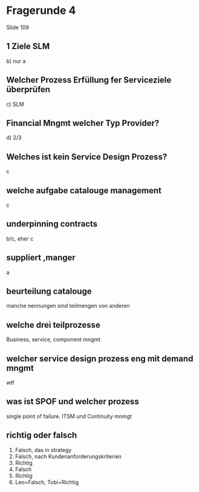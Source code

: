 # Fragerunde 4 

Slide 109 

## 1 Ziele SLM 

b) nur a

## Welcher Prozess Erfüllung fer Serviceziele überprüfen

c) SLM 

## Financial Mngmt welcher Typ Provider? 

d) 2/3 

## Welches ist kein Service Design Prozess? 

c

## welche aufgabe catalouge management 

c 

## underpinning contracts

b/c, eher c 

## suppliert ,manger 

a 


## beurteilung catalouge 

manche nennungen sind teilmengen von anderen 

## welche drei teilprozesse 

Business, service, component mngmt 

## welcher service design prozess eng mit   demand mngmt 

wtf 

## was ist SPOF und welcher prozess 

single point of failure. ITSM und Continuity mnmgt 

## richtig oder falsch 

1. Falsch, das in strategy 
2. Falsch, nach Kundenanforderungskriterien 
3. Richtig
4. Falsch
5. Richtig 
6. Leo=Falsch, Tobi=Richtig